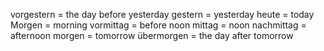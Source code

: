 vorgestern = the day before yesterday
gestern = yesterday
heute = today
Morgen = morning
vormittag = before noon
mittag = noon
nachmittag = afternoon
morgen = tomorrow
übermorgen = the day after tomorrow



